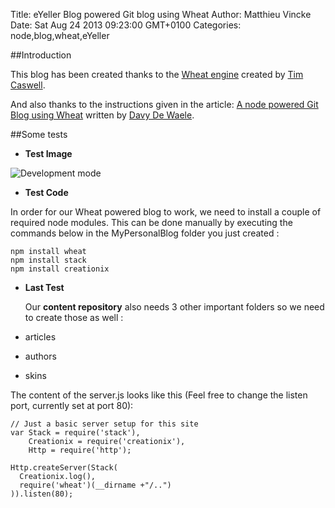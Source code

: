Title: eYeller Blog powered Git blog using Wheat
Author: Matthieu Vincke
Date: Sat Aug 24 2013 09:23:00 GMT+0100
Categories: node,blog,wheat,eYeller

##Introduction

This blog has been created thanks to the <a href="https://github.com/creationix/wheat/" target="_blank">Wheat engine</a> created by [Tim Caswell](https://twitter.com/creationix).

And also thanks to the instructions given in the article:
<a href="http://blog.davydewaele.be/" target="_blank">A node powered Git Blog using Wheat</a> written by [Davy De Waele](https://twitter.com/ddewaele).

##Some tests

- **Test Image**

![Development mode](http://www.gravatar.com/avatar/aa9d29ca4e5f7d3889e715f56bcf6c7d.png)

- **Test Code**

In order for our Wheat powered blog to work, we need to install a couple of required node modules. This can be done manually by executing the commands below in the MyPersonalBlog folder you just created :

	npm install wheat
	npm install stack
	npm install creationix

- **Last Test**

  Our **content repository** also needs 3 other important folders so we need to create those as well :

 - articles
 - authors
 - skins
 
The content of the server.js looks like this (Feel free to change the listen port, currently set at port 80):

	// Just a basic server setup for this site
	var Stack = require('stack'),
	    Creationix = require('creationix'),
	    Http = require('http');

	Http.createServer(Stack(
	  Creationix.log(),
	  require('wheat')(__dirname +"/..")
	)).listen(80);

  